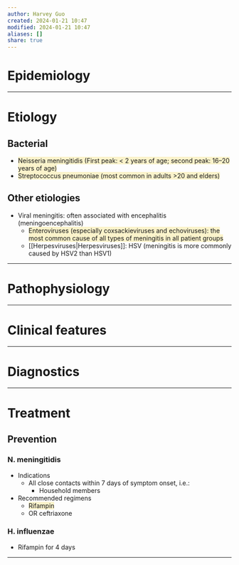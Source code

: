 ```yaml
---
author: Harvey Guo
created: 2024-01-21 10:47
modified: 2024-01-21 10:47
aliases: []
share: true
---
```

# Epidemiology


---
# Etiology
## Bacterial
- <span style="background:rgba(240, 200, 0, 0.2)">Neisseria meningitidis (First peak: &lt; 2 years of age; second peak: 16–20 years of age)</span>
- <span style="background:rgba(240, 200, 0, 0.2)">Streptococcus pneumoniae (most common in adults >20 and elders)</span>
## Other etiologies
- Viral meningitis: often associated with encephalitis (meningoencephalitis)
	- <span style="background:rgba(240, 200, 0, 0.2)">Enteroviruses (especially coxsackieviruses and echoviruses): the most common cause of all types of meningitis in all patient groups</span>
	- [[Herpesviruses|Herpesviruses]]: HSV (meningitis is more commonly caused by HSV2 than HSV1)

---
# Pathophysiology


---
# Clinical features


---
# Diagnostics


---
# Treatment
## Prevention
### N. meningitidis
- Indications
	- All close contacts within 7 days of symptom onset, i.e.:
		- Household members
- Recommended regimens
	- <span style="background:rgba(240, 200, 0, 0.2)">Rifampin</span>
	- OR ceftriaxone
### H. influenzae
- Rifampin for 4 days

---
